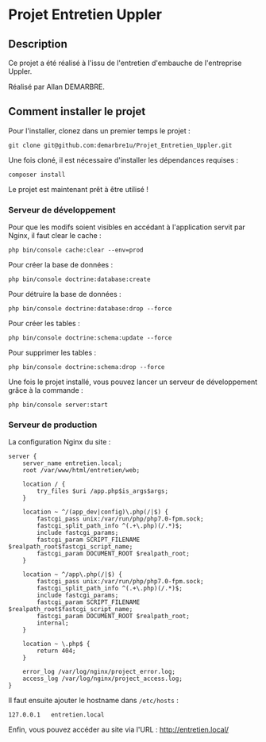# Projet Entretien Uppler #

## Description ##

Ce projet a été réalisé à l'issu de l'entretien d'embauche de l'entreprise Uppler.

Réalisé par Allan DEMARBRE.

## Comment installer le projet ##

Pour l'installer, clonez dans un premier temps le projet : 

``
git clone git@github.com:demarbre1u/Projet_Entretien_Uppler.git
``

Une fois cloné, il est nécessaire d'installer les dépendances requises : 

``
composer install
``

Le projet est maintenant prêt à être utilisé !

### Serveur de développement ###

Pour que les modifs soient visibles en accédant à l'application servit par Nginx, il faut clear le cache :

``php bin/console cache:clear --env=prod``

Pour créer la base de données :

``php bin/console doctrine:database:create``

Pour détruire la base de données :

``php bin/console doctrine:database:drop --force``

Pour créer les tables :

``php bin/console doctrine:schema:update --force``

Pour supprimer les tables : 

``php bin/console doctrine:schema:drop --force``

Une fois le projet installé, vous pouvez lancer un serveur de développement grâce à la commande :

``php bin/console server:start``

### Serveur de production ###

La configuration Nginx du site :

```nginx
server {
    server_name entretien.local;
    root /var/www/html/entretien/web;
    
    location / {
        try_files $uri /app.php$is_args$args;
    }
    
    location ~ ^/(app_dev|config)\.php(/|$) {
        fastcgi_pass unix:/var/run/php/php7.0-fpm.sock;
        fastcgi_split_path_info ^(.+\.php)(/.*)$;
        include fastcgi_params;
        fastcgi_param SCRIPT_FILENAME $realpath_root$fastcgi_script_name;
        fastcgi_param DOCUMENT_ROOT $realpath_root;
    }
    
    location ~ ^/app\.php(/|$) {
        fastcgi_pass unix:/var/run/php/php7.0-fpm.sock;
        fastcgi_split_path_info ^(.+\.php)(/.*)$;
        include fastcgi_params;
        fastcgi_param SCRIPT_FILENAME $realpath_root$fastcgi_script_name;
        fastcgi_param DOCUMENT_ROOT $realpath_root;
        internal;
    }
    
    location ~ \.php$ {
        return 404;
    }
    
    error_log /var/log/nginx/project_error.log;
    access_log /var/log/nginx/project_access.log;
}
```

Il faut ensuite ajouter le hostname dans ``/etc/hosts`` : 

``127.0.0.1   entretien.local``

Enfin, vous pouvez accéder au site via l'URL : http://entretien.local/
